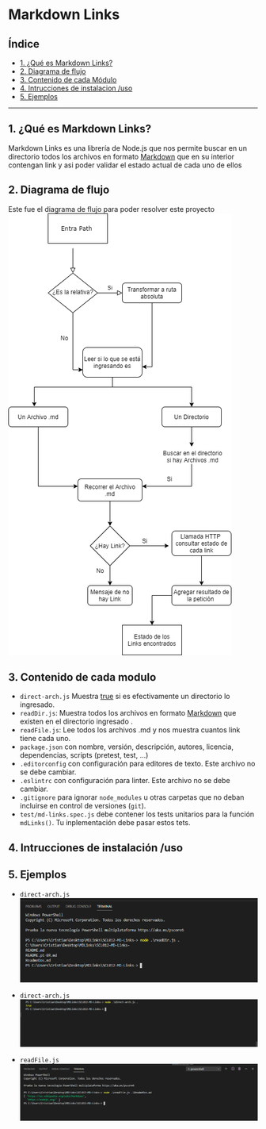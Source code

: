 # Markdown Links

## Índice

* [1. ¿Qué es Markdown Links?](#1-¿Qué-es-Markdown-Links?)
* [2. Diagrama de flujo](#2-Diagrama-de-flujo)
* [3. Contenido de cada Módulo](#3-Contenido-de-cada-Módulo)
* [4. Intrucciones de instalacion /uso ](#4-Intrucciones-de-instalación-/uso)
* [5. Ejemplos](#5-Ejemplos)


***

## 1. ¿Qué es Markdown Links?
Markdown Links es una librería de Node.js que nos permite buscar en un directorio todos los archivos en formato [Markdown](https://es.wikipedia.org/wiki/Markdown) que en su interior contengan link y asi poder validar el estado actual de cada uno de ellos 

## 2. Diagrama de flujo
Este fue el diagrama de flujo para poder resolver este proyecto 
![Diagrama](imagen\diagrama.png)


## 3. Contenido de cada modulo 
* `direct-arch.js` Muestra [true]() si es efectivamente un directorio lo ingresado.
* `readDir.js`: Muestra todos los archivos en formato [Markdown](https://es.wikipedia.org/wiki/Markdown) que existen en el directorio ingresado .
* `readFile.js`: Lee todos los archivos .md y nos muestra cuantos link tiene cada uno.
* `package.json` con nombre, versión, descripción, autores, licencia,
  dependencias, scripts (pretest, test, ...)
* `.editorconfig` con configuración para editores de texto. Este archivo no se
  debe cambiar.
* `.eslintrc` con configuración para linter. Este archivo no
  se debe cambiar.
* `.gitignore` para ignorar `node_modules` u otras carpetas que no deban
  incluirse en control de versiones (`git`).
* `test/md-links.spec.js` debe contener los tests unitarios para la función
  `mdLinks()`. Tu inplementación debe pasar estos tets.


## 4. Intrucciones de instalación /uso



## 5. Ejemplos

* `direct-arch.js`
![Leer Directorio](.\imagen\readDir.png)

* `direct-arch.js`
![Validar Directorio](.\imagen\directfile.png)

* `readFile.js`
![Leer Archivo](.\imagen\readFile.png)

